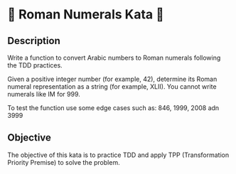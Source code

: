 # :scroll: Roman Numerals Kata :scroll:

## Description

Write a function to convert Arabic numbers to Roman numerals following the TDD practices.

Given a positive integer number (for example, 42), determine its Roman numeral representation as a string (for example, XLII). 
You cannot write numerals like IM for 999.

To test the function use some edge cases such as: 846, 1999, 2008 adn 3999

## Objective

The objective of this kata is to practice TDD and apply TPP (Transformation Priority Premise) to solve the problem.
